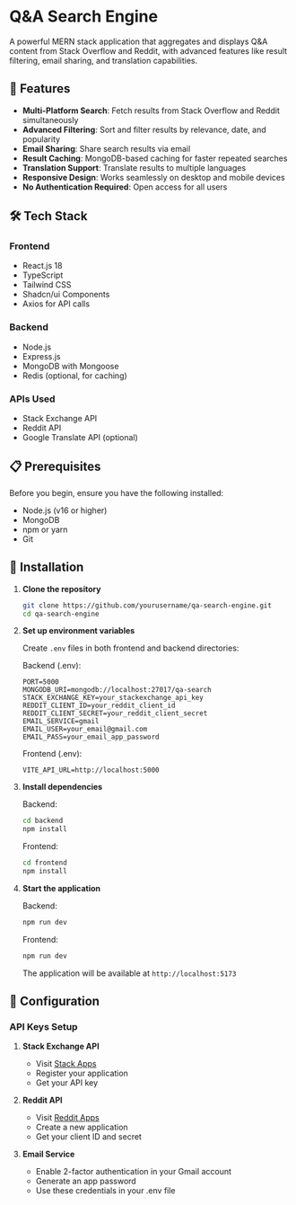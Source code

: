 # Q&A Search Engine

A powerful MERN stack application that aggregates and displays Q&A content from Stack Overflow and Reddit, with advanced features like result filtering, email sharing, and translation capabilities.


## 🌟 Features

- **Multi-Platform Search**: Fetch results from Stack Overflow and Reddit simultaneously
- **Advanced Filtering**: Sort and filter results by relevance, date, and popularity
- **Email Sharing**: Share search results via email
- **Result Caching**: MongoDB-based caching for faster repeated searches
- **Translation Support**: Translate results to multiple languages
- **Responsive Design**: Works seamlessly on desktop and mobile devices
- **No Authentication Required**: Open access for all users

## 🛠️ Tech Stack

### Frontend
- React.js 18
- TypeScript
- Tailwind CSS
- Shadcn/ui Components
- Axios for API calls

### Backend
- Node.js
- Express.js
- MongoDB with Mongoose
- Redis (optional, for caching)

### APIs Used
- Stack Exchange API
- Reddit API
- Google Translate API (optional)

## 📋 Prerequisites

Before you begin, ensure you have the following installed:
- Node.js (v16 or higher)
- MongoDB
- npm or yarn
- Git

## 🚀 Installation

1. **Clone the repository**
   ```bash
   git clone https://github.com/yourusername/qa-search-engine.git
   cd qa-search-engine
   ```

2. **Set up environment variables**
   
   Create `.env` files in both frontend and backend directories:

   Backend (.env):
   ```env
   PORT=5000
   MONGODB_URI=mongodb://localhost:27017/qa-search
   STACK_EXCHANGE_KEY=your_stackexchange_api_key
   REDDIT_CLIENT_ID=your_reddit_client_id
   REDDIT_CLIENT_SECRET=your_reddit_client_secret
   EMAIL_SERVICE=gmail
   EMAIL_USER=your_email@gmail.com
   EMAIL_PASS=your_email_app_password
   ```

   Frontend (.env):
   ```env
   VITE_API_URL=http://localhost:5000
   ```

3. **Install dependencies**

   Backend:
   ```bash
   cd backend
   npm install
   ```

   Frontend:
   ```bash
   cd frontend
   npm install
   ```

4. **Start the application**

   Backend:
   ```bash
   npm run dev
   ```

   Frontend:
   ```bash
   npm run dev
   ```

   The application will be available at `http://localhost:5173`

## 🔧 Configuration

### API Keys Setup

1. **Stack Exchange API**
   - Visit [Stack Apps](https://stackapps.com/)
   - Register your application
   - Get your API key

2. **Reddit API**
   - Visit [Reddit Apps](https://www.reddit.com/prefs/apps)
   - Create a new application
   - Get your client ID and secret

3. **Email Service**
   - Enable 2-factor authentication in your Gmail account
   - Generate an app password
   - Use these credentials in your .env file

